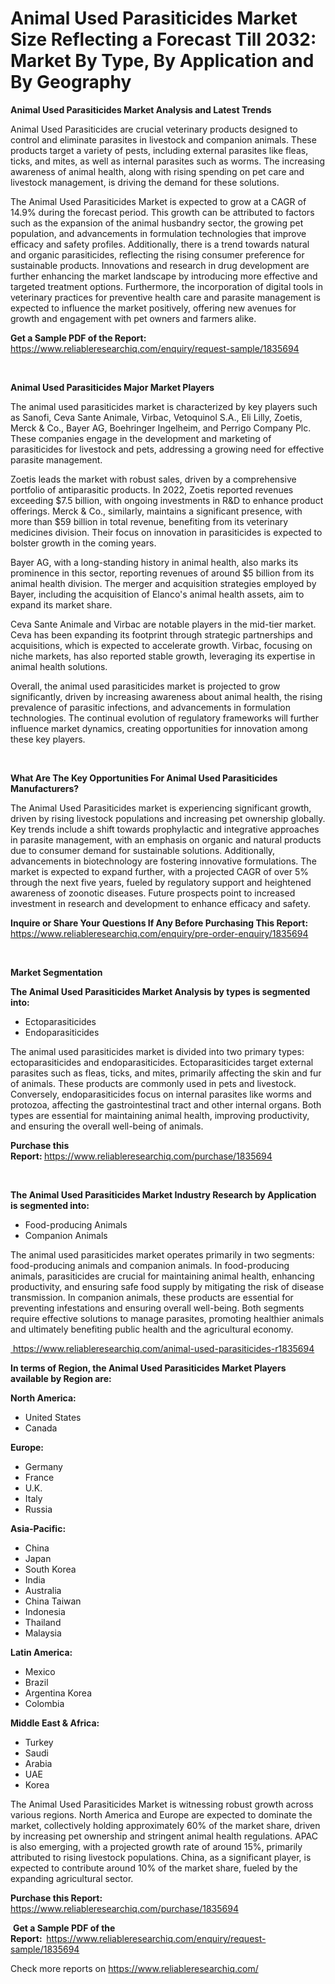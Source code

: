 <p><h1>Animal Used Parasiticides Market Size Reflecting a Forecast Till 2032: Market By Type, By Application and By Geography</h1></p><p><strong>Animal Used Parasiticides Market Analysis and Latest Trends</strong></p>
<p><p>Animal Used Parasiticides are crucial veterinary products designed to control and eliminate parasites in livestock and companion animals. These products target a variety of pests, including external parasites like fleas, ticks, and mites, as well as internal parasites such as worms. The increasing awareness of animal health, along with rising spending on pet care and livestock management, is driving the demand for these solutions.</p><p>The Animal Used Parasiticides Market is expected to grow at a CAGR of 14.9% during the forecast period. This growth can be attributed to factors such as the expansion of the animal husbandry sector, the growing pet population, and advancements in formulation technologies that improve efficacy and safety profiles. Additionally, there is a trend towards natural and organic parasiticides, reflecting the rising consumer preference for sustainable products. Innovations and research in drug development are further enhancing the market landscape by introducing more effective and targeted treatment options. Furthermore, the incorporation of digital tools in veterinary practices for preventive health care and parasite management is expected to influence the market positively, offering new avenues for growth and engagement with pet owners and farmers alike.</p></p>
<p><strong>Get a Sample PDF of the Report:&nbsp;</strong> <a href="https://www.reliableresearchiq.com/enquiry/request-sample/1835694?utm_campaign=2265&utm_medium=2&utm_source=Github&utm_content=ia&utm_term=26032025&utm_id=animal-used-parasiticides">https://www.reliableresearchiq.com/enquiry/request-sample/1835694</a></p>
<p>&nbsp;</p>
<p><strong>Animal Used Parasiticides Major Market Players</strong></p>
<p><p>The animal used parasiticides market is characterized by key players such as Sanofi, Ceva Sante Animale, Virbac, Vetoquinol S.A., Eli Lilly, Zoetis, Merck & Co., Bayer AG, Boehringer Ingelheim, and Perrigo Company Plc. These companies engage in the development and marketing of parasiticides for livestock and pets, addressing a growing need for effective parasite management.</p><p>Zoetis leads the market with robust sales, driven by a comprehensive portfolio of antiparasitic products. In 2022, Zoetis reported revenues exceeding $7.5 billion, with ongoing investments in R&D to enhance product offerings. Merck & Co., similarly, maintains a significant presence, with more than $59 billion in total revenue, benefiting from its veterinary medicines division. Their focus on innovation in parasiticides is expected to bolster growth in the coming years.</p><p>Bayer AG, with a long-standing history in animal health, also marks its prominence in this sector, reporting revenues of around $5 billion from its animal health division. The merger and acquisition strategies employed by Bayer, including the acquisition of Elanco's animal health assets, aim to expand its market share.</p><p>Ceva Sante Animale and Virbac are notable players in the mid-tier market. Ceva has been expanding its footprint through strategic partnerships and acquisitions, which is expected to accelerate growth. Virbac, focusing on niche markets, has also reported stable growth, leveraging its expertise in animal health solutions.</p><p>Overall, the animal used parasiticides market is projected to grow significantly, driven by increasing awareness about animal health, the rising prevalence of parasitic infections, and advancements in formulation technologies. The continual evolution of regulatory frameworks will further influence market dynamics, creating opportunities for innovation among these key players.</p></p>
<p>&nbsp;</p>
<p><strong>What Are The Key Opportunities For Animal Used Parasiticides Manufacturers?</strong></p>
<p><p>The Animal Used Parasiticides market is experiencing significant growth, driven by rising livestock populations and increasing pet ownership globally. Key trends include a shift towards prophylactic and integrative approaches in parasite management, with an emphasis on organic and natural products due to consumer demand for sustainable solutions. Additionally, advancements in biotechnology are fostering innovative formulations. The market is expected to expand further, with a projected CAGR of over 5% through the next five years, fueled by regulatory support and heightened awareness of zoonotic diseases. Future prospects point to increased investment in research and development to enhance efficacy and safety.</p></p>
<p><strong>Inquire or Share Your Questions If Any Before Purchasing This Report:</strong> <a href="https://www.reliableresearchiq.com/enquiry/pre-order-enquiry/1835694?utm_campaign=2265&utm_medium=2&utm_source=Github&utm_content=ia&utm_term=26032025&utm_id=animal-used-parasiticides">https://www.reliableresearchiq.com/enquiry/pre-order-enquiry/1835694</a></p>
<p>&nbsp;</p>
<p><strong>Market Segmentation</strong></p>
<p><strong>The Animal Used Parasiticides Market Analysis by types is segmented into:</strong></p>
<p><ul><li>Ectoparasiticides</li><li>Endoparasiticides</li></ul></p>
<p><p>The animal used parasiticides market is divided into two primary types: ectoparasiticides and endoparasiticides. Ectoparasiticides target external parasites such as fleas, ticks, and mites, primarily affecting the skin and fur of animals. These products are commonly used in pets and livestock. Conversely, endoparasiticides focus on internal parasites like worms and protozoa, affecting the gastrointestinal tract and other internal organs. Both types are essential for maintaining animal health, improving productivity, and ensuring the overall well-being of animals.</p></p>
<p><strong>Purchase this Report:&nbsp;</strong><a href="https://www.reliableresearchiq.com/purchase/1835694?utm_campaign=2265&utm_medium=2&utm_source=Github&utm_content=ia&utm_term=26032025&utm_id=animal-used-parasiticides">https://www.reliableresearchiq.com/purchase/1835694</a></p>
<p>&nbsp;</p>
<p><strong>The Animal Used Parasiticides Market Industry Research by Application is segmented into:</strong></p>
<p><ul><li>Food-producing Animals</li><li>Companion Animals</li></ul></p>
<p><p>The animal used parasiticides market operates primarily in two segments: food-producing animals and companion animals. In food-producing animals, parasiticides are crucial for maintaining animal health, enhancing productivity, and ensuring safe food supply by mitigating the risk of disease transmission. In companion animals, these products are essential for preventing infestations and ensuring overall well-being. Both segments require effective solutions to manage parasites, promoting healthier animals and ultimately benefiting public health and the agricultural economy.</p></p>
<p><a href="https://www.reliableresearchiq.com/animal-used-parasiticides-r1835694?utm_campaign=2265&utm_medium=2&utm_source=Github&utm_content=ia&utm_term=26032025&utm_id=animal-used-parasiticides">&nbsp;https://www.reliableresearchiq.com/animal-used-parasiticides-r1835694</a></p>
<p><strong>In terms of Region, the Animal Used Parasiticides Market Players available by Region are:</strong></p>
<p>
    <p> <strong> North America: </strong>
        <ul>
            <li>United States</li>
            <li>Canada</li>
        </ul>
        </p> 
    <p> <strong> Europe: </strong>
        <ul>
            <li>Germany</li>
            <li>France</li>
            <li>U.K.</li>
            <li>Italy</li>
            <li>Russia</li>
        </ul>
        </p> 
    <p> <strong> Asia-Pacific: </strong>
        <ul>
            <li>China</li>
            <li>Japan</li>
            <li>South Korea</li>
            <li>India</li>
            <li>Australia</li>
            <li>China Taiwan</li>
            <li>Indonesia</li>
            <li>Thailand</li>
            <li>Malaysia</li>
        </ul>
        </p> 
    <p> <strong> Latin America: </strong>
        <ul>
            <li>Mexico</li>
            <li>Brazil</li>
            <li>Argentina Korea</li>
            <li>Colombia</li>
        </ul>
        </p> 
    <p> <strong> Middle East & Africa: </strong>
        <ul>
            <li>Turkey</li>
            <li>Saudi</li>
            <li>Arabia</li>
            <li>UAE</li>
            <li>Korea</li>
        </ul>
    </p>
    </p>
<p><p>The Animal Used Parasiticides Market is witnessing robust growth across various regions. North America and Europe are expected to dominate the market, collectively holding approximately 60% of the market share, driven by increasing pet ownership and stringent animal health regulations. APAC is also emerging, with a projected growth rate of around 15%, primarily attributed to rising livestock populations. China, as a significant player, is expected to contribute around 10% of the market share, fueled by the expanding agricultural sector.</p></p>
<p><strong>Purchase this Report: </strong><a href="https://www.reliableresearchiq.com/purchase/1835694?utm_campaign=2265&utm_medium=2&utm_source=Github&utm_content=ia&utm_term=26032025&utm_id=animal-used-parasiticides">https://www.reliableresearchiq.com/purchase/1835694</a></p>
<p>&nbsp;<strong>Get a Sample PDF of the Report:&nbsp;&nbsp;</strong><a href="https://www.reliableresearchiq.com/enquiry/request-sample/1835694?utm_campaign=2265&utm_medium=2&utm_source=Github&utm_content=ia&utm_term=26032025&utm_id=animal-used-parasiticides">https://www.reliableresearchiq.com/enquiry/request-sample/1835694</a></p>
<p><strong></strong></p>
<p>Check more reports on <a href="https://www.reliableresearchiq.com/?utm_campaign=2265&utm_medium=2&utm_source=Github&utm_content=ia&utm_term=26032025&utm_id=animal-used-parasiticides">https://www.reliableresearchiq.com/</a></p>